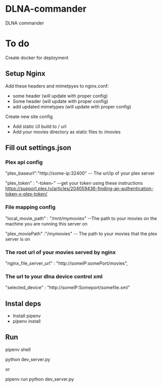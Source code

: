 # DLNA-commander

DLNA commander

# To do

Create docker for deployment

## Setup Nginx

Add these headers and mimetpyes to nginx.conf:
+ some header (will update with proper config)
+ Some header (will update with proper config)
+ add updated mimetypes (will update with proper config)

Create new site config
+ Add static UI build to / url
+ Add your movies directory as static files to /movies

## Fill out settings.json

### Plex api config

"plex_baseurl":"http://some-ip:32400" -- The url/ip of your plex server

"plex_token" : "-token-" --get your token using these instructions https://support.plex.tv/articles/204059436-finding-an-authentication-token-x-plex-token/

### File mapping config

"local_movie_path" : "/mnt/mymovies" --The path to your movies on the machine you are running this server on

"plex_moviePath" :"/mymovies" -- The path to your movies that the plex server is on

### The root url of your movies served by nginx

"nginx_file_server_url" : "http://someIP:somePort/movies",

### The url to your dlna device control xml

"selected_device" : "http://someIP:Someport/somefile.xml"

## Instal deps

+ Install pipenv
+ pipenv install

## Run
pipenv shell 

python dev_server.py

or

pipenv run python dev_server.py